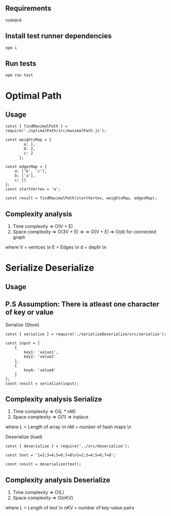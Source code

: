 ## Requirements

```
node@v8
```

##  Install test runner dependencies
```
npm i
```

## Run tests
```
npm run test
```

# Optimal Path

## Usage
```
const { findMaximalPath } = require('./optimalPath/src/maximalPath.js');

const weightsMap = {
        a: 1,
        b: 2,
        c: 2
      };
 
const edgesMap = {
    a: ['b', 'c'],
    b: ['a'],
    c: []
};
const startVertex = 'a';

const result = findMaximalPath(startVertex, weightsMap, edgesMap);

```

## Complexity analysis

1. Time complexity => O(V + E)
2. Space complexity => O(3V + E) => => O(V + E) => O(d) for connected graph

where V = vertices \n
      E = Edges \n
      d = depth \n

# Serialize Deserialize

## Usage

## P.S Assumption: There is atleast one character of key or value

Serialize (Store)
```
const { serialize } = require('./serializeDeserialize/src/serialize');

const input = [
    {
        key1: 'value1',
        key2: 'value2'
    },
    {
        keyA: 'valueA'
    }
];
const result = serialize(input);

```
## Complexity analysis Serialize

1. Time complexity => O(L * nM)
2. Space complexity => O(1) => inplace

where L = Length of array \n
      nM = number of hash maps \n
      

Deserialize (load) 
```
const { deserialize } = require('../src/deserialize');

const text = '1=2;3=4;5=6;7=8\n1=2;3=4;5=6;7=8';
      
const result = deserialize(text);

```

## Complexity analysis Deserialize

1. Time complexity => O(L)
2. Space complexity => O(nKV)

where L = Length of text \n
      nKV = number of key-value pairs